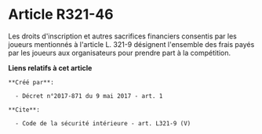 # Article R321-46

Les droits d'inscription et autres sacrifices financiers consentis par les joueurs mentionnés à l'article L. 321-9 désignent
l'ensemble des frais payés par les joueurs aux organisateurs pour prendre part à la compétition.

**Liens relatifs à cet article**

	**Créé par**:

	  - Décret n°2017-871 du 9 mai 2017 - art. 1

	**Cite**:

	  - Code de la sécurité intérieure - art. L321-9 (V)
